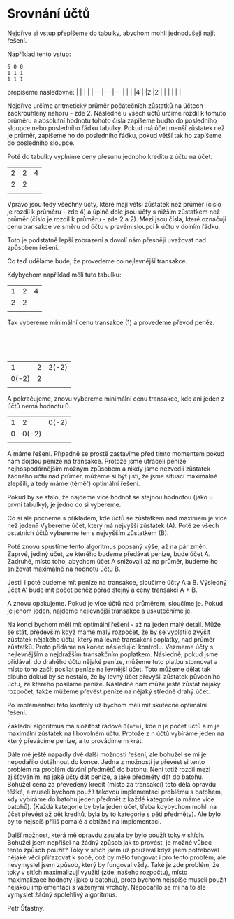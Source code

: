 # Srovnání účtů

Nejdříve si vstup přepíšeme do tabulky, abychom mohli jednodušeji najít řešení.

Například tento vstup:
```
6 0 0
1 1 1
1 1 1
```
přepíšeme následovně:
|   |   |   |
|---|---|---|
|   |   |4  |
|2  |2  |   |
|   |   |   |

Nejdříve určíme aritmetický průměr počátečních zůstatků na účtech zaokrouhlený nahoru - zde 2. Následně u všech účtů určíme rozdíl k tomuto průměru a absolutní hodnotu tohoto čísla zapíšeme buďto do posledního sloupce nebo posledního řádku tabulky. Pokud má účet menší zůstatek než je průměr, zapíšeme ho do posledního řádku, pokud větší tak ho zapíšeme do posledního sloupce. 

Poté do tabulky vyplníme ceny přesunu jednoho kreditu z účtu na účet.

|   |   |   |
|---|---|---|
|2  |2  |4  |
|2  |2  |   |
|   |   |   |

Vpravo jsou tedy všechny účty, které mají větší zůstatek než průměr (číslo je rozdíl k průměru - zde 4) a úplně dole jsou účty s nižším zůstatkem než průměr (číslo je rozdíl k průměru - zde 2 a 2). Mezi jsou čísla, které označují cenu transakce ve směru od účtu v pravém sloupci k účtu v dolním řádku.

Toto je podstatně lepší zobrazení a dovolí nám přesněji uvažovat nad způsobem řešení.

Co teď uděláme bude, že provedeme co nejlevnější transakce.

Kdybychom například měli tuto tabulku:

|   |   |   |
|---|---|---|
|1  |2  |4  |
|2  |2  |   |
|   |   |   |

Tak vybereme minimální cenu transakce (1) a provedeme převod peněz.

<br />
<br />
<br />

|   |   |   |
|---|---|---|
|1  |2  |2(-2)|
|0(-2)|2  |   |
|   |   |   |

A pokračujeme, znovu vybereme minimální cenu transakce, kde ani jeden z účtů nemá hodnotu 0.

|   |   |   |
|---|---|---|
|1  |2  |0(-2)|
|0  |0(-2)|   |
|   |   |   |

A máme řešení. Případně se prostě zastavíme před tímto momentem pokud nám dojdou peníze na transakce. Protože jsme utráceli peníze nejhospodárnějším možným způsobem a nikdy jsme nezvedli zůstatek žádného účtu nad průměr, můžeme si být jistí, že jsme situaci maximálně zlepšili, a tedy máme (téměř) optimální řešení.

Pokud by se stalo, že najdeme více hodnot se stejnou hodnotou (jako u první tabulky), je jedno co si vybereme.

Co si ale počneme s příkladem, kde účtů se zůstatkem nad maximem je více než jeden? Vybereme účet, který má nejvyšší zůstatek (A). Poté ze všech ostatních účtů  vybereme ten s nejvyšším zůstatkem (B).

Poté znovu spustíme tento algoritmus popsaný výše, až na pár změn. Zaprvé, jediný účet, ze kterého budeme předávat peníze, bude účet A. Zadruhé, místo toho, abychom účet A snižovali až na průměr, budeme ho snižovat maximálně na hodnotu účtu B.

Jestli i poté budeme mít peníze na transakce, sloučíme účty A a B. Výsledný účet A' bude mít počet peněz pořád stejný a ceny transakcí A + B.

A znovu opakujeme. Pokud je více účtů nad průměrem, sloučíme je. Pokud je jenom jeden, najdeme nejlevnější transakce a uskutečníme je.

Na konci bychom měli mít optimální řešení - až na jeden malý detail. Může se stát, především když máme malý rozpočet, že by se vyplatilo zvýšit zůstatek nějakého účtu, který má levné transakční poplatky, nad průměr zůstatků. Proto přidáme na konec následující kontrolu. Vezmeme účty s nejlevnějším a nejdražším transakčním poplatkem. Následně, pokud jsme přidávali do drahého účtu nějaké peníze, můžeme tuto platbu stornovat a místo toho začít posílat peníze na levnější účet. Toto můžeme dělat tak dlouho dokud by se nestalo, že by levný účet převýšil zůstatek původního účtu, ze kterého posíláme peníze. Následně nám může ještě zůstat nějaký rozpočet, takže můžeme převést peníze na nějaký středně drahý účet. 

Po implementaci této kontroly už bychom měli mít skutečně optimální řešení.

Základní algoritmus má složitost řádově `O(n*m)`, kde n je počet účtů a m je maximální zůstatek na libovolném účtu. Protože z n účtů vybíráme jeden na který převádíme peníze, a to provádíme m krát.


Dále mě ještě napadly dvě další možnosti řešení, ale bohužel se mi je nepodařilo dotáhnout do konce. Jedna z možností je převést si tento problém na problém dávání předmětů do batohu. Není totiž rozdíl mezi zjišťováním, na jaké účty dát peníze, a jaké předměty dát do batohu. Bohužel cena za převedený kredit (místo za transakci) toto dělá opravdu těžké, a museli bychom použít takovou implementaci problému s batohem, kdy vybíráme do batohu jeden předmět z každé kategorie (a máme více batohů). (Každá kategorie by byla jeden účet, třeba kdybychom mohli na účet převést až pět kreditů, byla by to kategorie s pěti předměty). Ale bylo by to nejspíš příliš pomalé a obtížné na implementaci.

Další možnost, která mě opravdu zaujala by bylo použít toky v sítích. Bohužel jsem nepřišel na žádný způsob jak to provést, je možné vůbec tento způsob použít? Toky v sítích jsem už používal když jsem potřeboval nějaké věci přiřazovat k sobě, což by mělo fungovat i pro tento problém, ale nevymyslel jsem způsob, který by fungoval vždy. Také je zde problém, že toky v sítích maximalizují využití (zde: našeho rozpočtu), místo maximalizace hodnoty (jako u batohu), proto bychom nejspíše museli použít nějakou implementaci s váženými vrcholy. Nepodařilo se mi na to ale vymyslet žádný spolehlivý algoritmus.

Petr Šťastný.